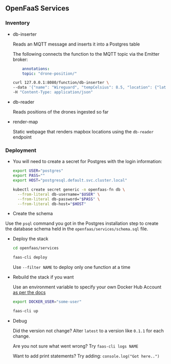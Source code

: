 ## OpenFaaS Services

### Inventory

* db-inserter

    Reads an MQTT message and inserts it into a Postgres table

    The following connects the function to the MQTT topic via the Emitter broker:

    ```yaml
        annotations:
        topic: "drone-position/"
    ```

    ```sh
    curl 127.0.0.1:8080/function/db-inserter \
    --data '{"name": "Wireguard", "tempCelsius": 8.5, "location": {"lat": 25.6, "lon": 52.4}, "batteryMv": 4800}' \
    -H "Content-Type: application/json"
    ```

* db-reader

    Reads positions of the drones ingested so far

* render-map

    Static webpage that renders mapbox locations using the `db-reader` endpoint

### Deployment

* You will need to create a secret for Postgres with the login information:

    ```sh
    export USER="postgres"
    export PASS=""
    export HOST="postgresql.default.svc.cluster.local"

    kubectl create secret generic -n openfaas-fn db \
      --from-literal db-username="$USER" \
      --from-literal db-password="$PASS" \
      --from-literal db-host="$HOST"
    ```

* Create the schema

Use the `psql` command you got in the Postgres installation step to create the database schema held in the `openfaas/services/schema.sql` file.

* Deploy the stack

    ```sh
    cd openfaas/services

    faas-cli deploy
    ```

    Use `--filter NAME` to deploy only one function at a time

* Rebuild the stack if you want

    Use an environment variable to specify your own Docker Hub Account [as per the docs](https://docs.openfaas.com/reference/yaml/#yaml-environment-variable-substitution)

    ```sh
    export DOCKER_USER="some-user"

    faas-cli up
    ```

* Debug

    Did the version not change? Alter `latest` to a version like `0.1.1` for each change.

    Are you not sure what went wrong? Try `faas-cli logs NAME`

    Want to add print statements? Try adding: `console.log("Got here..")`

